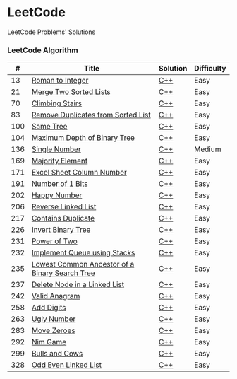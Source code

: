 # LeetCode

LeetCode Problems' Solutions

### LeetCode Algorithm

| #   | Title                                                                                                                           | Solution                                                                   | Difficulty |
|-----|---------------------------------------------------------------------------------------------------------------------------------|----------------------------------------------------------------------------|------------|
| 13  | [Roman to Integer](https://leetcode.com/problems/roman-to-integer/)                                                             | [C++](./algorithms/cpp/romanToInteger/solution.h)                          | Easy       |
| 21  | [Merge Two Sorted Lists](https://leetcode.com/problems/merge-two-sorted-lists/)                                                 | [C++](./algorithms/cpp/mergeTwoSortedLists/solution.h)                     | Easy       |
| 70  | [Climbing Stairs](https://leetcode.com/problems/climbing-stairs/)                                                               | [C++](./algorithms/cpp/climbingStairs/solution.h)                          | Easy       |
| 83  | [Remove Duplicates from Sorted List](https://leetcode.com/problems/remove-duplicates-from-sorted-list/)                         | [C++](./algorithms/cpp/removeDuplicatesFromSortedList/solution.h)          | Easy       |
| 100 | [Same Tree](https://leetcode.com/problems/same-tree/)                                                                           | [C++](./algorithms/cpp/sameTree/solution.h)                                | Easy       |
| 104 | [Maximum Depth of Binary Tree](https://leetcode.com/problems/maximum-depth-of-binary-tree/)                                     | [C++](./algorithms/cpp/maximumDepthOfBinaryTree/solution.h)                | Easy       |
| 136 | [Single Number](https://leetcode.com/problems/single-number/)                                                                   | [C++](./algorithms/cpp/singleNumber/solution.h)                            | Medium     |
| 169 | [Majority Element](https://leetcode.com/problems/majority-element/)                                                             | [C++](./algorithms/cpp/majorityElement/solution.h)                         | Easy       |
| 171 | [Excel Sheet Column Number](https://leetcode.com/problems/excel-sheet-column-number/)                                           | [C++](./algorithms/cpp/excelSheetColumnNumber/solution.h)                  | Easy       |
| 191 | [Number of 1 Bits](https://leetcode.com/problems/number-of-1-bits/)                                                             | [C++](./algorithms/cpp/numberOf1Bits/solution.h)                           | Easy       |
| 202 | [Happy Number](https://leetcode.com/problems/happy-number/)                                                                     | [C++](./algorithms/cpp/happyNumber/solution.h)                             | Easy       |
| 206 | [Reverse Linked List](https://leetcode.com/problems/reverse-linked-list/)                                                       | [C++](./algorithms/cpp/reverseLinkedList/solution.h)                       | Easy       |
| 217 | [Contains Duplicate](https://leetcode.com/problems/contains-duplicate/)                                                         | [C++](./algorithms/cpp/containsDuplicate/solution.h)                       | Easy       |
| 226 | [Invert Binary Tree](https://leetcode.com/problems/invert-binary-tree/)                                                         | [C++](./algorithms/cpp/invertBinaryTree/solution.h)                        | Easy       |
| 231 | [Power of Two](https://leetcode.com/problems/power-of-two/)                                                                     | [C++](./algorithms/cpp/powerOfTwo/solution.h)                              | Easy       |
| 232 | [Implement Queue using Stacks](https://leetcode.com/problems/implement-queue-using-stacks/)                                     | [C++](./algorithms/cpp/implementQueueUsingStacks/solution.h)               | Easy       |
| 235 | [Lowest Common Ancestor of a Binary Search Tree](https://leetcode.com/problems/lowest-common-ancestor-of-a-binary-search-tree/) | [C++](./algorithms/cpp/lowestCommonAncestorOfABinarySearchTree/solution.h) | Easy       |
| 237 | [Delete Node in a Linked List](https://leetcode.com/problems/delete-node-in-a-linked-list/)                                     | [C++](./algorithms/cpp/deleteNodeInALinkedList/solution.h)                 | Easy       |
| 242 | [Valid Anagram](https://leetcode.com/problems/valid-anagram/)                                                                   | [C++](./algorithms/cpp/validAnagram/solution.h)                            | Easy       |
| 258 | [Add Digits](https://leetcode.com/problems/add-digits/)                                                                         | [C++](./algorithms/cpp/addDigits/solution.h)                               | Easy       |
| 263 | [Ugly Number](https://leetcode.com/problems/ugly-number/)                                                                       | [C++](./algorithms/cpp/uglyNumber/solution.h)                              | Easy       |
| 283 | [Move Zeroes](https://leetcode.com/problems/move-zeroes/)                                                                       | [C++](./algorithms/cpp/moveZeroes/solution.h)                              | Easy       |
| 292 | [Nim Game](https://leetcode.com/problems/nim-game/)                                                                             | [C++](./algorithms/cpp/nimGame/solution.h)                                 | Easy       |
| 299 | [Bulls and Cows](https://leetcode.com/problems/bulls-and-cows/)                                                                 | [C++](./algorithms/cpp/bullsAndCows/solution.h)                            | Easy       |
| 328 | [Odd Even Linked List](https://leetcode.com/problems/odd-even-linked-list/)                                                     | [C++](./algorithms/cpp/oddEvenLinkedList/solution.h)                       | Easy       |
